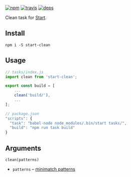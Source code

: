 [![npm](https://img.shields.io/npm/v/start-clean.svg?style=flat-square)](https://www.npmjs.com/package/start-eslint)
[![travis](http://img.shields.io/travis/start-runner/clean.svg?style=flat-square)](https://travis-ci.org/start-runner/clean)
[![deps](https://img.shields.io/gemnasium/start-runner/clean.svg?style=flat-square)](https://gemnasium.com/start-runner/clean)

Clean task for [Start](https://github.com/start-runner/start).

## Install

```
npm i -S start-clean
```

## Usage

```js
// tasks/index.js
import clean from 'start-clean';

export const build = [
    ...
    clean('build/'),
    ...
];
```

```js
// package.json
"scripts": {
  "task": "babel-node node_modules/.bin/start tasks/",
  "build": "npm run task build"
}
```

## Arguments

`clean(patterns)`

* `patterns` – [minimatch patterns](https://github.com/isaacs/minimatch)
